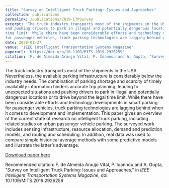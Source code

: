 ```yaml
---
title: "Survey on Intelligent Truck Parking: Issues and Approaches"
collection: publications
permalink: /publications/2019-ITPSurvey
excerpt: 'The truck industry transports most of the shipments in the USA. Nevertheless, the available parking infrastructure is considerably below the industry needs. The combination of parking shortage and scarcity of timely availability information hinders accurate trip planning, leading to unexpected situations
and pushing drivers to park in illegal and potentially dangerous locations or to drive beyond the legal
time limit. While there have been considerable efforts and technology developments in smart parking
for passenger vehicles, truck parking technologies are lagging behind when it comes to development and implementation. This paper gives an overview of the current state of research on intelligent truck parking, including related studies on urban passenger vehicle parking. The surveyed work includes sensing infrastructure, resource allocation, demand and prediction models, and routing and scheduling. In addition, real data was used to compare simple historical average methods with some predictive models and illustrate the latter’s advantage.'
date: 2020-01-27
venue: 'IEEE Intelligent Transportation Systems Magazine'
paperurl: 'https://doi.org/10.1109/MITS.2019.2926259'
citation: 'F. de Almeida Araujo Vital, P. Ioannou and A. Gupta, "Survey on Intelligent Truck Parking: Issues and Approaches," in <i>IEEE Intelligent Transportation Systems Magazine</i>, doi: 10.1109/MITS.2019.2926259.'
---
```

The truck industry transports most of the shipments in the USA. Nevertheless, the available parking infrastructure is considerably below the industry needs. The combination of parking shortage and scarcity of timely availability information hinders accurate trip planning, leading to unexpected situations
and pushing drivers to park in illegal and potentially dangerous locations or to drive beyond the legal
time limit. While there have been considerable efforts and technology developments in smart parking
for passenger vehicles, truck parking technologies are lagging behind when it comes to development and implementation. This paper gives an overview of the current state of research on intelligent truck parking, including related studies on urban passenger vehicle parking. The surveyed work includes sensing infrastructure, resource allocation, demand and prediction models, and routing and scheduling. In addition, real data was used to compare simple historical average methods with some predictive models and illustrate the latter’s advantage.

[Download paper here](https://doi.org/10.1109/MITS.2019.2926259)

Recommended citation: F. de Almeida Araujo Vital, P. Ioannou and A. Gupta, "Survey on Intelligent Truck Parking: Issues and Approaches," in <i>IEEE Intelligent Transportation Systems Magazine</i>, doi: 10.1109/MITS.2019.2926259